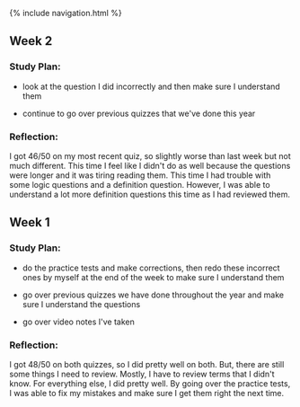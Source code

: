 {% include navigation.html %}

## Week 2

### Study Plan:

- look at the question I did incorrectly and then make sure I understand them

- continue to go over previous quizzes that we've done this year

### Reflection:

I got 46/50 on my most recent quiz, so slightly worse than last week but not much different. This time I feel like I didn't do as well because the questions were longer and it was tiring reading them. This time I had trouble with some logic questions and a definition question. However, I was able to understand a lot more definition questions this time as I had reviewed them.

## Week 1

### Study Plan:

- do the practice tests and make corrections, then redo these incorrect ones by myself at the end of the week to make sure I understand them

- go over previous quizzes we have done throughout the year and make sure I understand the questions

- go over video notes I've taken 

### Reflection:

I got 48/50 on both quizzes, so I did pretty well on both. But, there are still some things I need to review. Mostly, I have to review terms that I didn't know. For everything else, I did pretty well. By going over the practice tests, I was able to fix my mistakes and make sure I get them right the next time.
